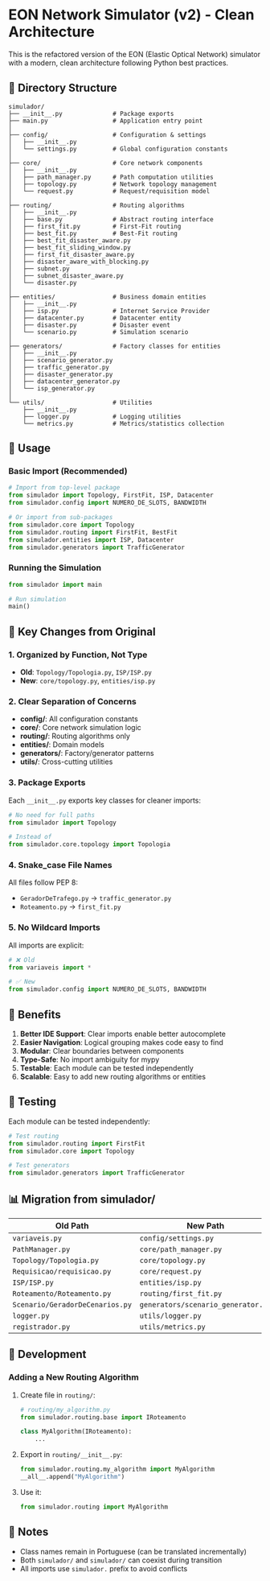 # EON Network Simulator (v2) - Clean Architecture

This is the refactored version of the EON (Elastic Optical Network) simulator with a modern, clean architecture following Python best practices.

## 📁 Directory Structure

```
simulador/
├── __init__.py              # Package exports
├── main.py                  # Application entry point
│
├── config/                  # Configuration & settings
│   ├── __init__.py
│   └── settings.py          # Global configuration constants
│
├── core/                    # Core network components
│   ├── __init__.py
│   ├── path_manager.py      # Path computation utilities
│   ├── topology.py          # Network topology management
│   └── request.py           # Request/requisition model
│
├── routing/                 # Routing algorithms
│   ├── __init__.py
│   ├── base.py              # Abstract routing interface
│   ├── first_fit.py         # First-Fit routing
│   ├── best_fit.py          # Best-Fit routing
│   ├── best_fit_disaster_aware.py
│   ├── best_fit_sliding_window.py
│   ├── first_fit_disaster_aware.py
│   ├── disaster_aware_with_blocking.py
│   ├── subnet.py
│   ├── subnet_disaster_aware.py
│   └── disaster.py
│
├── entities/                # Business domain entities
│   ├── __init__.py
│   ├── isp.py               # Internet Service Provider
│   ├── datacenter.py        # Datacenter entity
│   ├── disaster.py          # Disaster event
│   └── scenario.py          # Simulation scenario
│
├── generators/              # Factory classes for entities
│   ├── __init__.py
│   ├── scenario_generator.py
│   ├── traffic_generator.py
│   ├── disaster_generator.py
│   ├── datacenter_generator.py
│   └── isp_generator.py
│
└── utils/                   # Utilities
    ├── __init__.py
    ├── logger.py            # Logging utilities
    └── metrics.py           # Metrics/statistics collection
```

## 🚀 Usage

### Basic Import (Recommended)

```python
# Import from top-level package
from simulador import Topology, FirstFit, ISP, Datacenter
from simulador.config import NUMERO_DE_SLOTS, BANDWIDTH

# Or import from sub-packages
from simulador.core import Topology
from simulador.routing import FirstFit, BestFit
from simulador.entities import ISP, Datacenter
from simulador.generators import TrafficGenerator
```

### Running the Simulation

```python
from simulador import main

# Run simulation
main()
```

## 🔄 Key Changes from Original

### 1. **Organized by Function, Not Type**

- **Old**: `Topology/Topologia.py`, `ISP/ISP.py`
- **New**: `core/topology.py`, `entities/isp.py`

### 2. **Clear Separation of Concerns**

- **config/**: All configuration constants
- **core/**: Core network simulation logic
- **routing/**: Routing algorithms only
- **entities/**: Domain models
- **generators/**: Factory/generator patterns
- **utils/**: Cross-cutting utilities

### 3. **Package Exports**

Each `__init__.py` exports key classes for cleaner imports:

```python
# No need for full paths
from simulador import Topology

# Instead of
from simulador.core.topology import Topologia
```

### 4. **Snake_case File Names**

All files follow PEP 8:

- `GeradorDeTrafego.py` → `traffic_generator.py`
- `Roteamento.py` → `first_fit.py`

### 5. **No Wildcard Imports**

All imports are explicit:

```python
# ❌ Old
from variaveis import *

# ✅ New
from simulador.config import NUMERO_DE_SLOTS, BANDWIDTH
```

## 🎯 Benefits

1. **Better IDE Support**: Clear imports enable better autocomplete
2. **Easier Navigation**: Logical grouping makes code easy to find
3. **Modular**: Clear boundaries between components
4. **Type-Safe**: No import ambiguity for mypy
5. **Testable**: Each module can be tested independently
6. **Scalable**: Easy to add new routing algorithms or entities

## 🧪 Testing

Each module can be tested independently:

```python
# Test routing
from simulador.routing import FirstFit
from simulador.core import Topology

# Test generators
from simulador.generators import TrafficGenerator
```

## 📊 Migration from simulador/

| Old Path                        | New Path                           |
| ------------------------------- | ---------------------------------- |
| `variaveis.py`                  | `config/settings.py`               |
| `PathManager.py`                | `core/path_manager.py`             |
| `Topology/Topologia.py`         | `core/topology.py`                 |
| `Requisicao/requisicao.py`      | `core/request.py`                  |
| `ISP/ISP.py`                    | `entities/isp.py`                  |
| `Roteamento/Roteamento.py`      | `routing/first_fit.py`             |
| `Scenario/GeradorDeCenarios.py` | `generators/scenario_generator.py` |
| `logger.py`                     | `utils/logger.py`                  |
| `registrador.py`                | `utils/metrics.py`                 |

## 🔧 Development

### Adding a New Routing Algorithm

1. Create file in `routing/`:

   ```python
   # routing/my_algorithm.py
   from simulador.routing.base import IRoteamento

   class MyAlgorithm(IRoteamento):
       ...
   ```

2. Export in `routing/__init__.py`:

   ```python
   from simulador.routing.my_algorithm import MyAlgorithm
   __all__.append("MyAlgorithm")
   ```

3. Use it:
   ```python
   from simulador.routing import MyAlgorithm
   ```

## 📝 Notes

- Class names remain in Portuguese (can be translated incrementally)
- Both `simulador/` and `simulador/` can coexist during transition
- All imports use `simulador.` prefix to avoid conflicts
